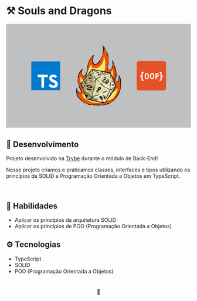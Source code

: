 # ⚒️ Souls and Dragons

![Preview do Projeto Souls and Dragons](./project-preview.png)

## 📡 Desenvolvimento

Projeto desenvolvido na <a href="https://betrybe.com/" target="_blank">Trybe</a> durante o módulo de Back-End!

Nesse projeto criamos e praticamos classes, interfaces e tipos utilizando os princípios de SOLID e Programação Orientada a Objetos em TypeScript.

<br />

## 📜 Habilidades

- Aplicar os princípios da arquitetura SOLID
- Aplicar os princípios de POO (Programação Orientada a Objetos)

## ⚙️ Tecnologias

- TypeScript
- SOLID
- POO (Programação Orientada a Objetos)

#

<div>
  <p align="center">🍐</p>
</div>
